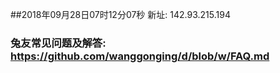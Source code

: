 ##2018年09月28日07时12分07秒 新址: 142.93.215.194
### 兔友常见问题及解答: https://github.com/wanggonging/d/blob/w/FAQ.md
